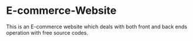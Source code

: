 # E-commerce-Website
This is an E-commerce website which deals with both front and back ends operation with free source codes.
